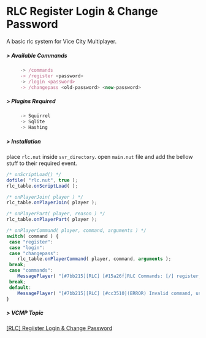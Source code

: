 # RLC Register Login &amp; Change Password
  A basic rlc system for Vice City Multiplayer.

##### > Available Commands
```js
     -> /commands
     -> /register <password>
     -> /login <password>
     -> /changepass <old-password> <new-password>
```

##### > Plugins Required
```js
     -> Squirrel
     -> Sqlite
     -> Hashing
```

##### > Installation
place `rlc.nut` inside `svr_directory`.
open `main.nut` file and add the bellow stuff to their required event.
  ```js
/* onScriptLoad() */
dofile( "rlc.nut", true );
rlc_table.onScriptLoad( );
```
  ```js
/* onPlayerJoin( player ) */
rlc_table.onPlayerJoin( player );
```
  ```js
/* onPlayerPart( player, reason ) */
rlc_table.onPlayerPart( player );
```
  ```js
/* onPlayerCommand( player, command, arguments ) */
switch( command ) {
   case "register":
   case "login":
   case "changepass":
      rlc_table.onPlayerCommand( player, command, arguments );
   break;
   case "commands":
      MessagePlayer( "[#7bb215][RLC] [#15a26f]RLC Commands: [/] register, login, changepass.", player );
   break;
   default:
      MessagePlayer( "[#7bb215][RLC] [#cc3510](ERROR) Invalid command, use /commands to check for availble commands.", player );
}
```

##### > VCMP Topic
[[RLC] Regiister Login & Change Password](https://forum.vc-mp.org/?topic=5144.msg37031#msg37031 "RLC")
